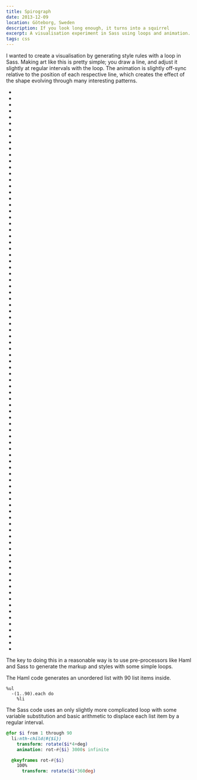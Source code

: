 ```yaml
---
title: Spirograph
date: 2013-12-09
location: Göteborg, Sweden
description: If you look long enough, it turns into a squirrel
excerpt: A visualisation experiment in Sass using loops and animation.
tags: css
---
```


I wanted to create a visualisation by generating style rules with a loop in
Sass. Making art like this is pretty simple; you draw a line, and adjust it
slightly at regular intervals with the loop. The animation is slightly off-sync
relative to the position of each respective line, which creates the effect of
the shape evolving through many interesting patterns.

<div id="spirograph">
  <ul>
    <li></li>
    <li></li>
    <li></li>
    <li></li>
    <li></li>
    <li></li>
    <li></li>
    <li></li>
    <li></li>
    <li></li>
    <li></li>
    <li></li>
    <li></li>
    <li></li>
    <li></li>
    <li></li>
    <li></li>
    <li></li>
    <li></li>
    <li></li>
    <li></li>
    <li></li>
    <li></li>
    <li></li>
    <li></li>
    <li></li>
    <li></li>
    <li></li>
    <li></li>
    <li></li>
    <li></li>
    <li></li>
    <li></li>
    <li></li>
    <li></li>
    <li></li>
    <li></li>
    <li></li>
    <li></li>
    <li></li>
    <li></li>
    <li></li>
    <li></li>
    <li></li>
    <li></li>
    <li></li>
    <li></li>
    <li></li>
    <li></li>
    <li></li>
    <li></li>
    <li></li>
    <li></li>
    <li></li>
    <li></li>
    <li></li>
    <li></li>
    <li></li>
    <li></li>
    <li></li>
    <li></li>
    <li></li>
    <li></li>
    <li></li>
    <li></li>
    <li></li>
    <li></li>
    <li></li>
    <li></li>
    <li></li>
    <li></li>
    <li></li>
    <li></li>
    <li></li>
    <li></li>
    <li></li>
    <li></li>
    <li></li>
    <li></li>
    <li></li>
    <li></li>
    <li></li>
    <li></li>
    <li></li>
    <li></li>
    <li></li>
    <li></li>
    <li></li>
    <li></li>
    <li></li>
  </ul>
</div>

The key to doing this in a reasonable way is to use pre-processors like Haml
and Sass to generate the markup and styles with some simple loops.

The Haml code generates an unordered list with 90 list items inside.

```haml
%ul
  -(1..90).each do
    %li
```

The Sass code uses an only slightly more complicated loop with some variable substitution and basic arithmetic to displace each list item by a regular interval.

```sass
@for $i from 1 through 90
  li:nth-child(#{$i})
    transform: rotate($i*4+deg)
    animation: rot-#{$i} 3000s infinite

  @keyframes rot-#{$i}
    100%
      transform: rotate($i*360deg)
```

